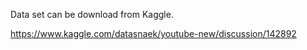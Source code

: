 Data set can be download from Kaggle.

https://www.kaggle.com/datasnaek/youtube-new/discussion/142892